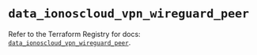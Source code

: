 # `data_ionoscloud_vpn_wireguard_peer`

Refer to the Terraform Registry for docs: [`data_ionoscloud_vpn_wireguard_peer`](https://registry.terraform.io/providers/ionos-cloud/ionoscloud/6.7.16/docs/data-sources/vpn_wireguard_peer).

